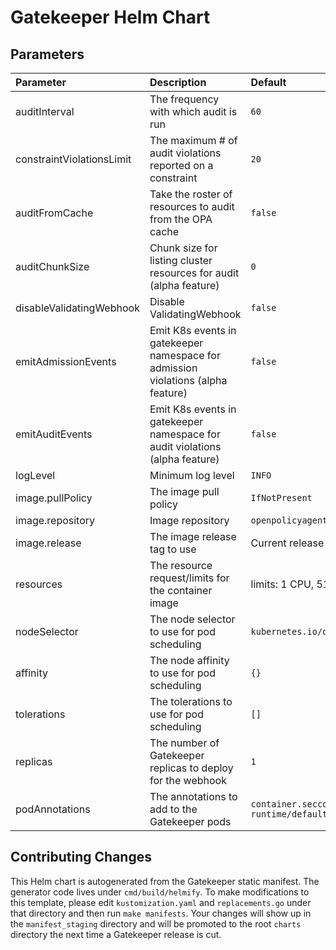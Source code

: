 # Gatekeeper Helm Chart

## Parameters

| Parameter                 | Description                                                                      | Default                                                                   |
|:--------------------------|:---------------------------------------------------------------------------------|:--------------------------------------------------------------------------|
| auditInterval             | The frequency with which audit is run                                            | `60`                                                                      |
| constraintViolationsLimit | The maximum # of audit violations reported on a constraint                       | `20`                                                                      |
| auditFromCache            | Take the roster of resources to audit from the OPA cache                         | `false`                                                                   |
| auditChunkSize            | Chunk size for listing cluster resources for audit (alpha feature)               | `0`                                                                       |
| disableValidatingWebhook  | Disable ValidatingWebhook                                                        | `false`                                                                   |
| emitAdmissionEvents       | Emit K8s events in gatekeeper namespace for admission violations (alpha feature) | `false`                                                                   |
| emitAuditEvents           | Emit K8s events in gatekeeper namespace for audit violations (alpha feature)     | `false`                                                                   |
| logLevel                  | Minimum log level                                                                | `INFO`                                                                    |
| image.pullPolicy          | The image pull policy                                                            | `IfNotPresent`                                                            |
| image.repository          | Image repository                                                                 | `openpolicyagent/gatekeeper`                                              |
| image.release             | The image release tag to use                                                     | Current release version: `v3.1.0`                                 |
| resources                 | The resource request/limits for the container image                              | limits: 1 CPU, 512Mi, requests: 100mCPU, 256Mi                            |
| nodeSelector              | The node selector to use for pod scheduling                                      | `kubernetes.io/os: linux`                                                 |
| affinity                  | The node affinity to use for pod scheduling                                      | `{}`                                                                      |
| tolerations               | The tolerations to use for pod scheduling                                        | `[]`                                                                      |
| replicas                  | The number of Gatekeeper replicas to deploy for the webhook                      | `1`                                                                       |
| podAnnotations            | The annotations to add to the Gatekeeper pods                                    | `container.seccomp.security.alpha.kubernetes.io/manager: runtime/default` |

## Contributing Changes

This Helm chart is autogenerated from the Gatekeeper static manifest. The
generator code lives under `cmd/build/helmify`. To make modifications to this
template, please edit `kustomization.yaml` and `replacements.go` under that
directory and then run `make manifests`. Your changes will show up in the
`manifest_staging` directory and will be promoted to the root `charts` directory
the next time a Gatekeeper release is cut.
